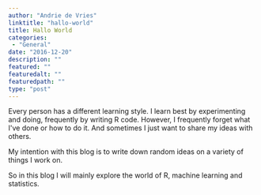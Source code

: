 ```yaml
---
author: "Andrie de Vries"
linktitle: "hallo-world"
title: Hallo World
categories: 
 - "General"
date: "2016-12-20"
description: ""
featured: ""
featuredalt: ""
featuredpath: ""
type: "post"
---
```


Every person has a different learning style.  I learn best by experimenting and doing, frequently by writing R code.  However, I frequently forget what I've done or how to do it.  And sometimes I just want to share my ideas with others.

My intention with this blog is to write down random ideas on a variety of things I work on.

So in this blog I will mainly explore the world of R, machine learning and statistics.